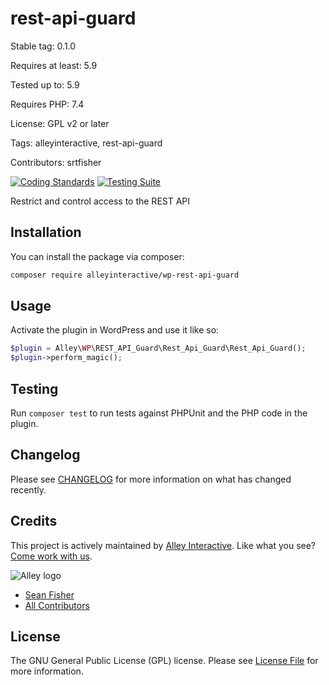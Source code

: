 # rest-api-guard

Stable tag: 0.1.0

Requires at least: 5.9

Tested up to: 5.9

Requires PHP: 7.4

License: GPL v2 or later

Tags: alleyinteractive, rest-api-guard

Contributors: srtfisher

[![Coding Standards](https://github.com/alleyinteractive/wp-rest-api-guard/actions/workflows/coding-standards.yml/badge.svg)](https://github.com/alleyinteractive/wp-rest-api-guard/actions/workflows/coding-standards.yml)
[![Testing Suite](https://github.com/alleyinteractive/wp-rest-api-guard/actions/workflows/unit-test.yml/badge.svg)](https://github.com/alleyinteractive/wp-rest-api-guard/actions/workflows/unit-test.yml)

Restrict and control access to the REST API

## Installation

You can install the package via composer:

```bash
composer require alleyinteractive/wp-rest-api-guard
```

## Usage

Activate the plugin in WordPress and use it like so:

```php
$plugin = Alley\WP\REST_API_Guard\Rest_Api_Guard\Rest_Api_Guard();
$plugin->perform_magic();
```

## Testing

Run `composer test` to run tests against PHPUnit and the PHP code in the plugin.

## Changelog

Please see [CHANGELOG](CHANGELOG.md) for more information on what has changed recently.

## Credits

This project is actively maintained by [Alley
Interactive](https://github.com/alleyinteractive). Like what you see? [Come work
with us](https://alley.co/careers/).

![Alley logo](https://avatars.githubusercontent.com/u/1733454?s=200&v=4)

- [Sean Fisher](https://github.com/srtfisher)
- [All Contributors](../../contributors)

## License

The GNU General Public License (GPL) license. Please see [License File](LICENSE) for more information.
